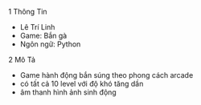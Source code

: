 1 Thông Tin
- Lê Trí Linh
- Game: Bắn gà 
- Ngôn ngữ: Python
  
2 Mô Tả 
- Game hành động bắn súng theo phong cách arcade
- có tất cả 10 level với độ khó tăng dần
- âm thanh hình ảnh sinh động
